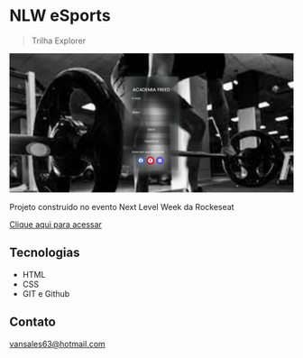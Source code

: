 # NLW eSports 

>Trilha Explorer

![preview](./imagens_log/TELA%20LOGIN.jpeg)

Projeto construido no
evento Next Level Week
da Rockeseat

[Clique aqui para 
acessar](file:///C:/Users/erisvan666/Downloads/tela%20html/tela%20html/tela_login/index.java.html/)

## Tecnologias 

- HTML
- CSS
- GIT e  Github

## Contato 

vansales63@hotmail.com
